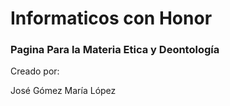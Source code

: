 # Informaticos con Honor


### Pagina Para la Materia Etica y Deontología


Creado por:

José Gómez
María López
